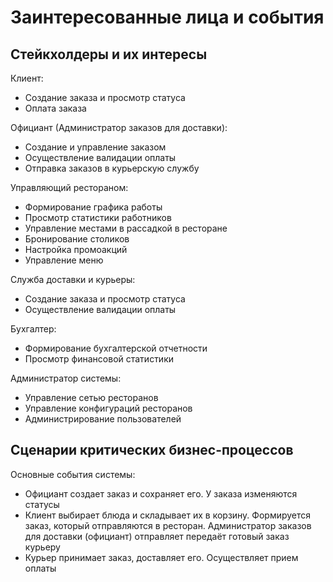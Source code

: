 # Заинтересованные лица и события

## Cтейкхолдеры и их интересы

Клиент:
- Создание заказа и просмотр статуса
- Оплата заказа

Официант (Администратор заказов для доставки):
- Создание и управление заказом
- Осуществление валидации оплаты
- Отправка заказов в курьерскую службу

Управляющий рестораном:
- Формирование графика работы
- Просмотр статистики работников
- Управление местами в рассадкой в ресторане
- Бронирование столиков
- Настройка промоакций
- Управление меню

Служба доставки и курьеры:
- Создание заказа и просмотр статуса
- Осуществление валидации оплаты

Бухгалтер:
- Формирование бухгалтерской отчетности
- Просмотр финансовой статистики

Администратор системы:
- Управление сетью ресторанов
- Управление конфигураций ресторанов
- Администрирование пользователей



## Сценарии критических бизнес-процессов

Основные события системы:
- Официант создает заказ и сохраняет его. У заказа изменяются статусы
- Клиент выбирает блюда и складывает их в корзину. Формируется заказ, который отправляются в ресторан. Администратор заказов для доставки (официант) отправляет передаёт готовый заказ курьеру
- Курьер принимает заказ, доставляет его. Осуществляет прием оплаты
